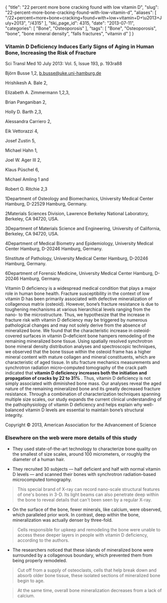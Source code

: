 {
    "title": "22 percent more bone cracking found with low vitamin D",
    "slug": "22-percent-more-bone-cracking-found-with-low-vitamin-d",
    "aliases": [
        "/22+percent+more+bone+cracking+found+with+low+vitamin+D+\u2013+July+2013",
        "/4315"
    ],
    "tiki_page_id": 4315,
    "date": "2013-07-11",
    "categories": [
        "Bone",
        "Osteoporosis"
    ],
    "tags": [
        "Bone",
        "Osteoporosis",
        "bone",
        "bone mineral density",
        "falls fractures",
        "vitamin d"
    ]
}


### Vitamin D Deficiency Induces Early Signs of Aging in Human Bone, Increasing the Risk of Fracture

Sci Transl Med 10 July 2013: Vol. 5, Issue 193, p. 193ra88

Björn Busse 1,2, b.busse@uke.uni-hamburg.de

Hrishikesh A. Bale 2,

Elizabeth A. Zimmermann 1,2,3,

Brian Panganiban 2,

Holly D. Barth 2,3,

Alessandra Carriero 2,

Eik Vettorazzi 4,

Josef Zustin 5,

Michael Hahn 1,

Joel W. Ager III 2,

Klaus Püschel 6,

Michael Amling 1 and

Robert O. Ritchie 2,3

1Department of Osteology and Biomechanics, University Medical Center Hamburg, D-22529 Hamburg, Germany.

2Materials Sciences Division, Lawrence Berkeley National Laboratory, Berkeley, CA 94720, USA.

3Department of Materials Science and Engineering, University of California, Berkeley, CA 94720, USA.

4Department of Medical Biometry and Epidemiology, University Medical Center Hamburg, D-20246 Hamburg, Germany.

5Institute of Pathology, University Medical Center Hamburg, D-20246 Hamburg, Germany.

6Department of Forensic Medicine, University Medical Center Hamburg, D-20246 Hamburg, Germany.

Vitamin D deficiency is a widespread medical condition that plays a major role in human bone health. Fracture susceptibility in the context of low vitamin D has been primarily associated with defective mineralization of collagenous matrix (osteoid). However, bone’s fracture resistance is due to toughening mechanisms at various hierarchical levels ranging from the nano- to the microstructure. Thus, we hypothesize that the increase in fracture risk with vitamin D deficiency may be triggered by numerous pathological changes and may not solely derive from the absence of mineralized bone. We found that the characteristic increase in osteoid-covered surfaces in vitamin D–deficient bone hampers remodeling of the remaining mineralized bone tissue. Using spatially resolved synchrotron bone mineral density distribution analyses and spectroscopic techniques, we observed that the bone tissue within the osteoid frame has a higher mineral content with mature collagen and mineral constituents, which are characteristic of aged tissue. In situ fracture mechanics measurements and synchrotron radiation micro–computed tomography of the crack path indicated that  **vitamin D deficiency increases both the initiation and propagation of cracks by 22 to 31%** . Thus, vitamin D deficiency is not simply associated with diminished bone mass. Our analyses reveal the aged nature of the remaining mineralized bone and its greatly decreased fracture resistance. Through a combination of characterization techniques spanning multiple size scales, our study expands the current clinical understanding of the pathophysiology of vitamin D deficiency and helps explain why well-balanced vitamin D levels are essential to maintain bone’s structural integrity.

Copyright © 2013, American Association for the Advancement of Science

### Elsewhere on the web were more details of this study

* They used state-of-the-art technology to characterize bone quality on the smallest of size scales, around 100 micrometers, or roughly the diameter of a human hair.

* They recruited 30 subjects — half deficient and half with normal vitamin D levels — and scanned their bones with synchrotron radiation-based microcomputed tomography. 

> This special brand of X-ray can record nano-scale structural features of one's bones in 3-D. Its light beams can also penetrate deep within the bone to reveal details that can't been seen by a regular X-ray. 

* On the surface of the bone, fewer minerals, like calcium, were observed, which paralleled prior work. In contrast, deep within the bone, mineralization was actually denser by three-fold. 

> Cells responsible for upkeep and remodeling the bone were unable to access these deeper layers in people with vitamin D deficiency, according to the authors.

* The researchers noticed that these islands of mineralized bone were surrounded by a collagenous boundary, which prevented them from being properly remodeled. 

> Cut off from a supply of osteoclasts, cells that help break down and absorb older bone tissue, these isolated sections of mineralized bone begin to age. 

> At the same time, overall bone mineralization decreases from a lack of calcium.